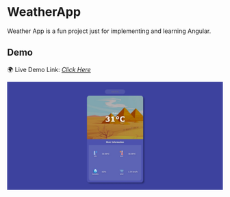 # WeatherApp
Weather App is a fun project just for implementing and learning Angular.

## Demo

🌍 Live Demo Link: [_Click Here_](https://nayeemsweb.github.io/WeatherApp)

<img src="./utilities/images/demo.jpeg" href="https://nayeemsweb.github.io/WeatherApp" target="_blank">